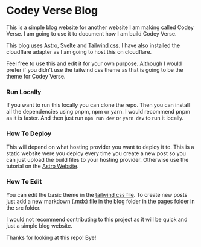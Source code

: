 # Codey Verse Blog

This is a simple blog website for another website I am making called Codey Verse. I am going to use it to document how I am build Codey Verse.

This blog uses [Astro](https://astro.build), [Svelte](https://svelte.dev) and [Tailwind css](https://tailwindcss.com). I have also installed the cloudflare adapter as I am going to host this on cloudflare.

Feel free to use this and edit it for your own purpose. Although I would prefer if you didn't use the tailwind css theme as that is going to be the theme for Codey Verse.

### Run Locally
If you want to run this locally you can clone the repo. Then you can install all the dependencies using pnpm, npm or yarn. I would recommend pnpm as it is faster. And then just run `npm run dev` or `yarn dev` to run it locally.

### How To Deploy
This will depend on what hosting provider you want to deploy it to. This is a static website were you deploy every time you create a new post so you can just upload the build files to your hosting provider. Otherwise use the tutorial on the [Astro Website](https://docs.astro.build/en/guides/deploy/).

### How To Edit
You can edit the basic theme in the [tailwind css file](./tailwind.config.cjs). To create new posts just add a new markdown (.mdx) file in the blog folder in the pages folder in the src folder.

I would not recommend contributing to this project as it will be quick and just a simple blog website.

Thanks for looking at this repo! Bye!
